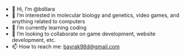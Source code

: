 - 👋 Hi, I’m @bdilara
- 👀 I’m interested in molecular biology and genetics, video games, and anything related to computers
- 🌱 I’m currently learning coding
- 💞️ I’m looking to collaborate on game development, website development, etc.
- 📫 How to reach me: bayrak98d@gmail.com

<!---
bdilara/bdilara is a ✨ special ✨ repository because its `README.md` (this file) appears on your GitHub profile.
You can click the Preview link to take a look at your changes.
--->
